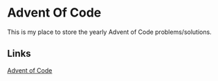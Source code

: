 # Advent Of Code

 This is my place to store the yearly Advent of Code problems/solutions.

 ## Links

 [Advent of Code](https://adventofcode.com/)
